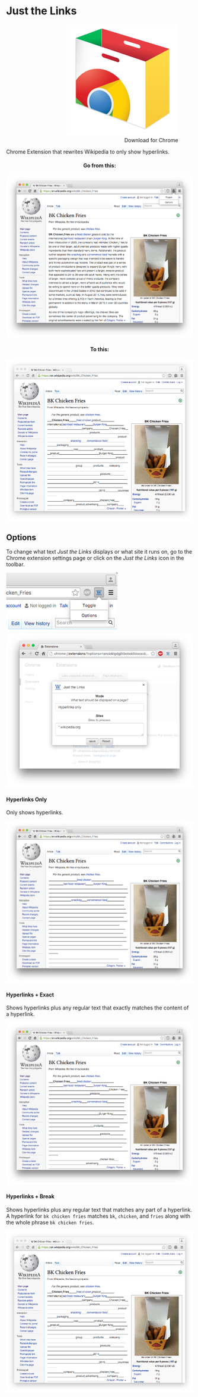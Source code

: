# Just the Links

<figure align="right">  
    <a href="https://chrome.google.com/webstore/detail/just-the-links/mbfccghgfekfafnjhlkfkfiolbplafpa"><img src="https://github.com/mattbierner/just-the-links/raw/master/documentation/chrome.svg" /></a>
    <figcaption>Download for Chrome</figcaption>
</figure>

Chrome Extension that rewrites Wikipedia to only show hyperlinks.



<div align="center">
    <h4>Go from this:</h4>
    <img src="https://github.com/mattbierner/just-the-links/raw/master/documentation/before.png" />
    <h4>To this:</h4>
    <img src="https://github.com/mattbierner/just-the-links/raw/master/documentation/hyperlinks+break.png" />
</div>





## Options
To change what text *Just the Links* displays or what site it runs on, go to the Chrome extension settings page or click on the *Just the Links* icon in the toolbar.

<img src="https://github.com/mattbierner/just-the-links/raw/master/documentation/click-options.png" />


<img src="https://github.com/mattbierner/just-the-links/raw/master/documentation/options-page.png" />

#### Hyperlinks Only
Only shows hyperlinks.

<img src="https://github.com/mattbierner/just-the-links/raw/master/documentation/hyperlinks.png" />

#### Hyperlinks + Exact
Shows hyperlinks plus any regular text that exactly matches the content of a hyperlink. 

<img src="https://github.com/mattbierner/just-the-links/raw/master/documentation/hyperlinks+exact.png" />

#### Hyperlinks + Break
Shows hyperlinks plus any regular text that matches any part of a hyperlink. A hyperlink for `bk chicken fries` matches `bk`, `chicken`, and `fries` along with the whole phrase `bk chicken fries`.

<img src="https://github.com/mattbierner/just-the-links/raw/master/documentation/hyperlinks+break.png" />